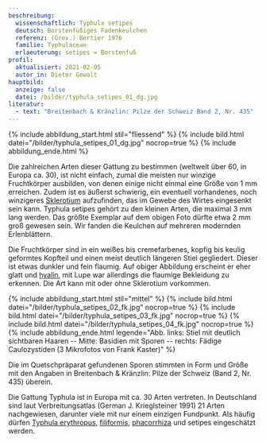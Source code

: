 ```yaml
---
beschreibung:
  wissenschaftlich: Typhula setipes
  deutsch: Borstenfüßiges Fadenkeulchen
  referenz: (Grev.) Bertier 1976
  familie: Typhulaceae
  erlaeuterung: setipes = Borstenfuß
profil:
  aktualisiert: 2021-02-05
  autor_in: Dieter Gewalt
hauptbild:
  anzeige: false
  datei: /bilder/typhula_setipes_01_dg.jpg
literatur:
  - text: "Breitenbach & Kränzlin: Pilze der Schweiz Band 2, Nr. 435"
---
```

{% include abbildung_start.html stil="fliessend" %}
{% include bild.html datei="/bilder/typhula_setipes_01_dg.jpg" nocrop=true %}
{% include abbildung_ende.html %}

Die zahlreichen Arten dieser Gattung zu bestimmen (weltweit über 60, in Europa ca. 30), ist nicht einfach, zumal die meisten nur winzige Fruchtkörper ausbilden, von denen einige nicht einmal eine Größe von 1 mm erreichen. Zudem ist es äußerst schwierig, ein eventuell vorhandenes, noch winzigeres [Sklerotium](Sklerotium "Glossar") aufzufinden, das im Gewebe des Wirtes eingesenkt sein kann. Typhula setipes gehört zu den kleinen Arten, die maximal 3 mm lang werden. Das größte Exemplar auf dem obigen Foto dürfte etwa 2 mm groß gewesen sein. Wir fanden die Keulchen auf mehreren modernden Erlenblättern.

Die Fruchtkörper sind in ein weißes bis cremefarbenes, kopfig bis keulig geformtes Kopfteil und einen meist deutlich längeren Stiel gegliedert. Dieser ist etwas dunkler und fein flaumig. Auf obiger Abbildung erscheint er eher glatt und [hyalin](hyalin "Glossar"), mit Lupe war allerdings die flaumige Bekleidung zu erkennen. Die Art kann mit oder ohne Sklerotium vorkommen.

{% include abbildung_start.html stil="mittel" %}
{% include bild.html datei="/bilder/typhula_setipes_02_fk.jpg" nocrop=true %}
{% include bild.html datei="/bilder/typhula_setipes_03_fk.jpg" nocrop=true %}
{% include bild.html datei="/bilder/typhula_setipes_04_fk.jpg" nocrop=true %}
{% include abbildung_ende.html legende="Abb. links: Stiel mit deutlich sichtbaren Haaren -- Mitte: Basidien mit Sporen -- rechts: Fädige Caulozystiden (3 Mikrofotos von Frank Kaster)" %}

Die im Quetschpräparat gefundenen Sporen stimmten in Form und Größe mit den Angaben in  Breitenbach & Kränzlin: Pilze der Schweiz (Band 2, Nr. 435) überein.

Die Gattung Typhula ist in Europa mit ca. 30 Arten vertreten. In Deutschland sind laut Verbreitungsatlas (German J. Krieglsteiner 1991) 21 Arten nachgewiesen, darunter viele mit nur einem einzigen Fundpunkt. Als häufig dürfen [Typhula erythropus](/pilze/typhula-erythropus-rotbraunstieliges-sklerotienkeulchen), [filiformis](/pilze/typhula-filiformis-binsenkeule), [phacorrhiza](/pilze/typhula-phacorrhiza-linsen-fadenkeulchen) und setipes eingeschätzt werden.
